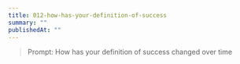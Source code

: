 ```yaml
---
title: 012-how-has-your-definition-of-success
summary: ""
publishedAt: ""
---
```


> Prompt: How has your definition of success changed over time

